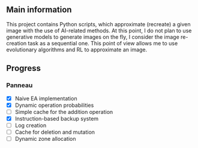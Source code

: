 ## Main information

This project contains Python scripts, which approximate (recreate) a given image with the use of AI-related methods. At this point, I do not plan to use generative models to generate images on the fly, I consider the image re-creation task as a sequential one. This point of view allows me to use evolutionary algorithms and RL to approximate an image. 

## Progress

### Panneau
- [x] Naive EA implementation
- [x] Dynamic operation probabilities
- [ ] Simple cache for the addition operation
- [x] Instruction-based backup system
- [ ] Log creation
- [ ] Cache for deletion and mutation
- [ ] Dynamic zone allocation